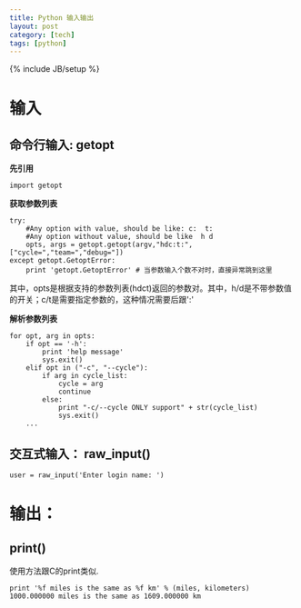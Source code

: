 ```yaml
---
title: Python 输入输出
layout: post
category: [tech]
tags: [python]
---
```

{% include JB/setup %}
# 输入
## 命令行输入: getopt

**先引用**

    import getopt

**获取参数列表**

    try:
        #Any option with value, should be like: c:  t:
        #Any option without value, should be like  h d
        opts, args = getopt.getopt(argv,"hdc:t:",["cycle=","team=","debug="])
    except getopt.GetoptError:
        print 'getopt.GetoptError' # 当参数输入个数不对时，直接异常跳到这里

其中，opts是根据支持的参数列表(hdct)返回的参数对。其中，h/d是不带参数值的开关；c/t是需要指定参数的，这种情况需要后跟':'


**解析参数列表**

    for opt, arg in opts:
        if opt == '-h':
            print 'help message'
            sys.exit()
        elif opt in ("-c", "--cycle"):
            if arg in cycle_list:
                cycle = arg
                continue
            else:
                print "-c/--cycle ONLY support" + str(cycle_list)
                sys.exit()
        ...



## 交互式输入： raw_input()

    user = raw_input('Enter login name: ')

# 输出：
## print()
使用方法跟C的print类似.

    print '%f miles is the same as %f km' % (miles, kilometers)
    1000.000000 miles is the same as 1609.000000 km


